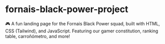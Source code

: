 # fornais-black-power-project
🎮 A fun landing page for the Fornais Black Power squad, built with HTML, CSS (Tailwind), and JavaScript. Featuring our gamer constitution, ranking table, carroñómetro, and more!
